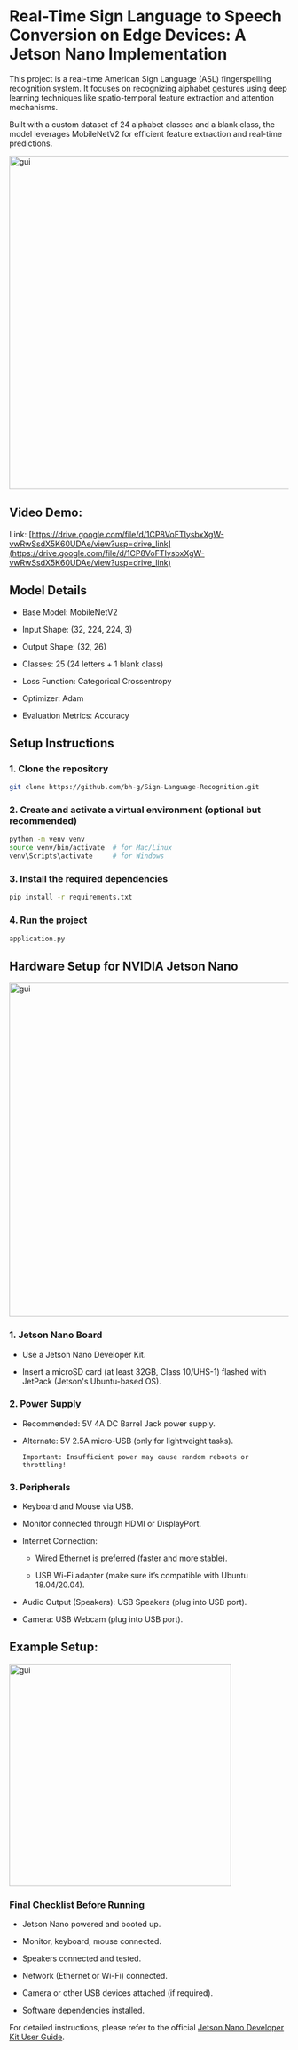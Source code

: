 # Real-Time Sign Language to Speech Conversion on Edge Devices: A Jetson Nano Implementation 

This project is a real-time American Sign Language (ASL) fingerspelling recognition system. It focuses on recognizing alphabet gestures using deep learning techniques like spatio-temporal feature extraction and attention mechanisms.

Built with a custom dataset of 24 alphabet classes and a blank class, the model leverages MobileNetV2 for efficient feature extraction and real-time predictions.

<img src="https://github.com/user-attachments/assets/0b42c256-935b-4e67-8bbb-749a22443b04" alt="gui" width="600"/>

## Video Demo:
Link: [https://drive.google.com/file/d/1CP8VoFTIysbxXgW-vwRwSsdX5K60UDAe/view?usp=drive_link](https://drive.google.com/file/d/1CP8VoFTIysbxXgW-vwRwSsdX5K60UDAe/view?usp=drive_link)

## Model Details

* Base Model: MobileNetV2

* Input Shape: (32, 224, 224, 3)

* Output Shape: (32, 26)

* Classes: 25 (24 letters + 1 blank class)

* Loss Function: Categorical Crossentropy

* Optimizer: Adam

* Evaluation Metrics: Accuracy

## Setup Instructions

### 1. Clone the repository

```bash
git clone https://github.com/bh-g/Sign-Language-Recognition.git 
```

### 2. Create and activate a virtual environment (optional but recommended)

```bash
python -m venv venv
source venv/bin/activate  # for Mac/Linux
venv\Scripts\activate     # for Windows
```

### 3. Install the required dependencies

```bash
pip install -r requirements.txt
```

### 4. Run the project

```bash
application.py
```

## Hardware Setup for NVIDIA Jetson Nano

<img src="https://github.com/user-attachments/assets/eb713d0b-199a-417f-b65c-cd70a6bcd818" alt="gui" width="600"/>

### 1. Jetson Nano Board

* Use a Jetson Nano Developer Kit.

* Insert a microSD card (at least 32GB, Class 10/UHS-1) flashed with JetPack (Jetson's Ubuntu-based OS).

### 2. Power Supply

* Recommended: 5V 4A DC Barrel Jack power supply.

* Alternate: 5V 2.5A micro-USB (only for lightweight tasks).

  `Important: Insufficient power may cause random reboots or throttling!`

### 3. Peripherals

* Keyboard and Mouse via USB.

* Monitor connected through HDMI or DisplayPort.

* Internet Connection:

  * Wired Ethernet is preferred (faster and more stable).

  * USB Wi-Fi adapter (make sure it’s compatible with Ubuntu 18.04/20.04).

* Audio Output (Speakers): USB Speakers (plug into USB port).

* Camera: USB Webcam (plug into USB port).


## Example Setup:

<img src="https://github.com/user-attachments/assets/d15ea0c6-ab1c-4eb9-bff4-2fd60587c0dc" alt="gui" width="400"/>

### Final Checklist Before Running
 
- Jetson Nano powered and booted up.

- Monitor, keyboard, mouse connected.

- Speakers connected and tested.

- Network (Ethernet or Wi-Fi) connected.

- Camera or other USB devices attached (if required).

- Software dependencies installed.

For detailed instructions, please refer to the official [Jetson Nano Developer Kit User Guide](https://developer.download.nvidia.com/embedded/L4T/r32-3-1_Release_v1.0/Jetson_Nano_Developer_Kit_User_Guide.pdf).

